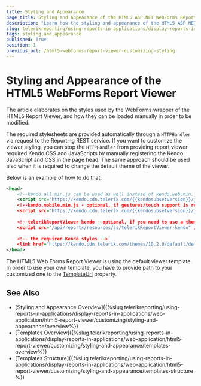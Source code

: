 ```yaml
---
title: Styling and Appearance
page_title: Styling and Appearance of the HTML5 ASP.NET WebForms ReportViewer
description: "Learn how the styling and appearance of the HTML5 ASP.NET WebForms Report Viewer can be changed in Telerik Reporting."
slug: telerikreporting/using-reports-in-applications/display-reports-in-applications/web-application/html5-asp.net-web-forms-report-viewer/customizing/styling-and-appearance
tags: styling,and,appearance
published: True
position: 1
previous_url: /html5-webforms-report-viewer-customizing-styling
---
```


# Styling and Appearance of the HTML5 WebForms Report Viewer

The article elaborates on the styles used by the WebForms wrapper of the HTML5 Report Viewer, and how they can be loaded manually in order to be modified.

The required stylesheets are provided automatically through a `HTTPHandler` via request to the Reporting REST service. If you want to customize the viewer styling, you can stop the `HTTPHandler` from providing report viewer required Kendo CSS and JavaScripts by manually registering the Kendo JavaScript and CSS in the page head. The same approach should be used also when it is required to change the default theme of the viewer. 

Below is an example of how to do that:

````XML
<head>
	<!--kendo.all.min.js can be used as well instead of kendo.web.min.js, kendo.mobile.min.js or telerikReportViewer-kendo-->
	<script src="https://kendo.cdn.telerik.com/{{kendosubsetversion}}/js/kendo.web.min.js" /script>
	<!--kendo.mobile.min.js - optional, if gestures/touch support is required-->
	<script src="https://kendo.cdn.telerik.com/{{kendosubsetversion}}/js/kendo.mobile.min.js" /script>
	
	<!--telerikReportViewer-kendo - optional, if you need to use a theme different from the default one-->
	<script src="/api/reports/resources/js/telerikReportViewer-kendo" /script>
	
	<!-- the required Kendo styles -->
	<link href="https://kendo.cdn.telerik.com/themes/10.2.0/default/default-ocean-blue.css" rel="stylesheet" />
</head>
````

The HTML5 Web Forms Report Viewer is using the default viewer template. In order to use your own template, you have to provide path to your customized one to the [TemplateUrl](/api/Telerik.ReportViewer.Html5.WebForms.ReportViewer#Telerik_ReportViewer_Html5_WebForms_ReportViewer_TemplateUrl) property.


## See Also

* [Styling and Appearance Overview]({%slug telerikreporting/using-reports-in-applications/display-reports-in-applications/web-application/html5-report-viewer/customizing/styling-and-appearance/overview%})
* [Templates Overview]({%slug telerikreporting/using-reports-in-applications/display-reports-in-applications/web-application/html5-report-viewer/customizing/styling-and-appearance/templates-overview%})
* [Templates Structure]({%slug telerikreporting/using-reports-in-applications/display-reports-in-applications/web-application/html5-report-viewer/customizing/styling-and-appearance/templates-structure %})
